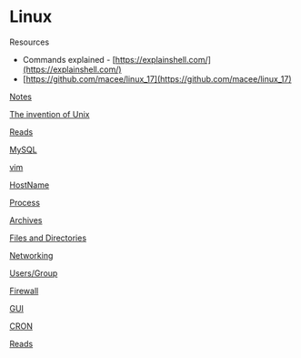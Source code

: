 # Linux

Resources

- Commands explained - [https://explainshell.com/](https://explainshell.com/)
- [https://github.com/macee/linux_17](https://github.com/macee/linux_17)

[Notes](Linux/Notes.md)

[The invention of Unix](Linux/The%20invention%20of%20Unix.md)

[Reads](Linux/Reads.md)

[MySQL](Linux/MySQL.md)

[vim](Linux/vim.md)

[HostName](Linux/HostName.md)

[Process](Linux/Process.md)

[Archives](Linux/Archives.md)

[Files and Directories](Linux/Files%20and%20Directories.md)

[Networking](Linux/Networking.md)

[Users/Group](Linux/Users%20Group.md)

[Firewall](Linux/Firewall.md)

[GUI](Linux/GUI.md)

[CRON ](Linux/CRON.md)

[Reads](Linux/Reads%201.md)